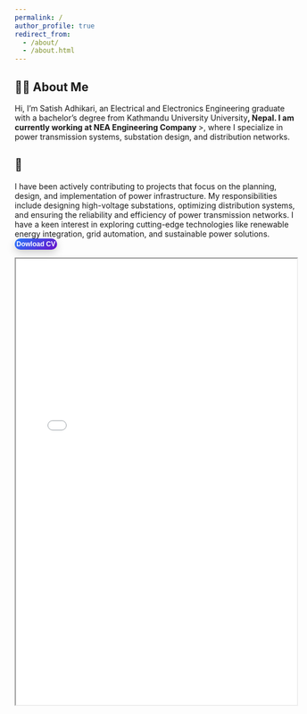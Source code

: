 ```yaml
---
permalink: /
author_profile: true
redirect_from: 
  - /about/
  - /about.html
---
```

## 👨‍🎓 About Me
Hi, I’m Satish Adhikari, an Electrical and Electronics Engineering graduate with a bachelor’s degree from  <a href="https://elec.ku.edu.np//" style="text-decoration:none;"> Kathmandu University University</a>**, Nepal. I am currently working at <a href="https://www.neaec.com.np/en/home" style="text-decoration:none;"> NEA Engineering Company </a>** >, where I specialize in power transmission systems, substation design, and distribution networks.<br>

## 🎯
I have been actively contributing to projects that focus on the planning, design, and implementation of power infrastructure. My responsibilities include designing high-voltage substations, optimizing distribution systems, and ensuring the reliability and efficiency of power transmission networks. I have a keen interest in exploring cutting-edge technologies like renewable energy integration, grid automation, and sustainable power solutions.<br>
<a href="../files/CV - Satish Adhikari.pdf" target="_blank">
  <button style="
    display: inline-block;
    padding: 3px 3px;
    color: #fff;
    font-size: 12px;
    font-weight: bold;
    background: linear-gradient(135deg, #2575fc, #6a11cb); /* Blue gradient */
    border: none;
    border-radius: 50px;
    cursor: pointer;
    transition: all 0.4s ease; /* Smooth transition */
    box-shadow: 0 5px 15px rgba(0, 0, 0, 0.2);
    position: relative;
    overflow: hidden;
  " 
  onmouseover="this.style.background='linear-gradient(135deg, #00c851, #33b5e5)'; this.style.transform='translateY(-5px)'; this.style.boxShadow='0 10px 20px rgba(0, 0, 0, 0.3)';" 
  onmouseout="this.style.background='linear-gradient(135deg, #2575fc, #6a11cb)'; this.style.transform='translateY(0)'; this.style.boxShadow='0 5px 15px rgba(0, 0, 0, 0.2)';">
    <span style="position: relative; z-index: 1;">Dowload CV</span>
  </button>
</a>
<!-- 📜 Inline CV Preview -->
<iframe src="{{ '/files/Satish-CV.pdf' | relative_url }}" width="100%" height="800px">
  <p>Your browser does not support iframes. Click <a href="{{ '/assets/files/Zahidul_CV.pdf' | relative_url }}">here</a> to view the CV.</p>
</iframe>




